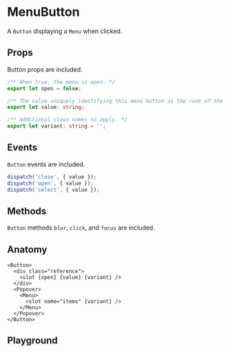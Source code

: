 <script>
    import Playground from './MenuButtonPlayground.svelte';
</script>

# MenuButton

A `Button` displaying a `Menu` when clicked.

## Props

Button props are included.

```ts
/** When true, the menu is open. */
export let open = false;

/** The value uniquely identifying this menu button as the root of the menu hierarchy. */
export let value: string;

/** Additional class names to apply. */
export let variant: string = '';
```

## Events

`Button` events are included.

```ts
dispatch('close', { value });
dispatch('open', { value });
dispatch('select', { value });
```

## Methods

`Button` methods `blur`, `click`, and `focus` are included.

## Anatomy

```svelte
<Button>
  <div class="reference">
    <slot {open} {value} {variant} />
  </div>
  <Popover>
    <Menu>
      <slot name="items" {variant} />
    </Menu>
  </Popover>
</Button>
```

## Playground

<Playground />
